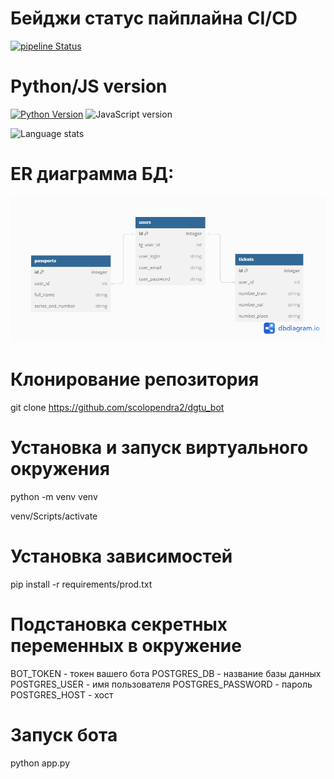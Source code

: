 # Бейджи статус пайплайна CI/CD
[![pipeline Status](https://github.com/scolopendra2/dgtu_bot/actions/workflows/main.yml/badge.svg)](https://github.com/scolopendra2/dgtu_bot/actions/workflows/main.yml)

# Python/JS version
[![Python Version](https://img.shields.io/badge/Python-3.10-blue)](https://www.python.org/downloads/release/python-3100/) ![JavaScript version](https://img.shields.io/badge/javascript-%3E%3D%20ES6-brightgreen)

![Language stats](https://img.shields.io/badge/language_stats-javascript:0%25%20python:100%25%20html:0%25-brightgreen)


# ER диаграмма БД:
![ER](ER.png)

# Клонирование репозитория
git clone https://github.com/scolopendra2/dgtu_bot

# Установка и запуск виртуального окружения
python -m venv venv

venv/Scripts/activate

# Установка зависимостей
pip install -r requirements/prod.txt

# Подстановка секретных переменных в окружение
BOT_TOKEN - токен вашего бота
POSTGRES_DB - название базы данных
POSTGRES_USER - имя пользователя
POSTGRES_PASSWORD - пароль
POSTGRES_HOST - хост

# Запуск бота
python app.py